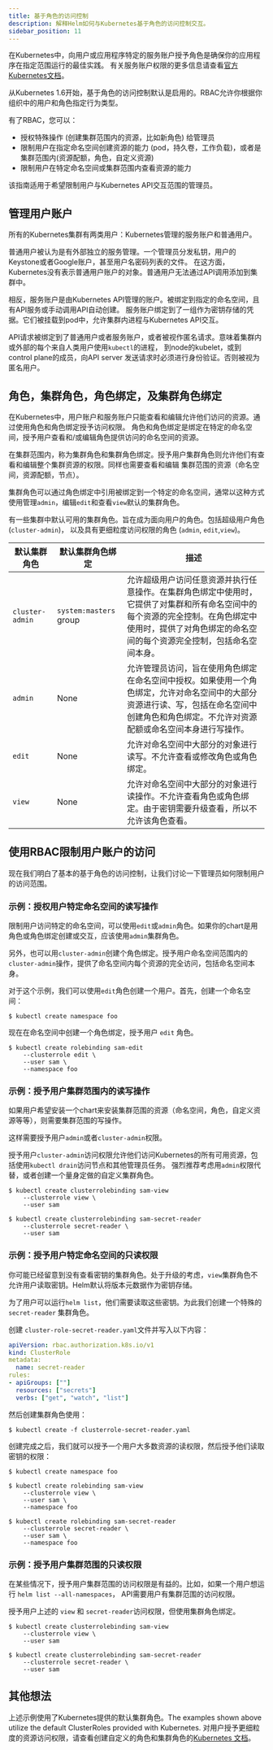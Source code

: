```yaml
---
title: 基于角色的访问控制
description: 解释Helm如何与Kubernetes基于角色的访问控制交互。
sidebar_position: 11
---
```


在Kubernetes中，向用户或应用程序特定的服务账户授予角色是确保你的应用程序在指定范围运行的最佳实践。
有关服务账户权限的更多信息请查看[官方Kubernetes文档](https://kubernetes.io/docs/reference/access-authn-authz/rbac/#service-account-permissions)。

从Kubernetes 1.6开始，基于角色的访问控制默认是启用的。RBAC允许你根据你组织中的用户和角色指定行为类型。

有了RBAC，您可以：

- 授权特殊操作 (创建集群范围内的资源，比如新角色) 给管理员
- 限制用户在指定命名空间创建资源的能力 (pod，持久卷，工作负载)，或者是集群范围内(资源配额，角色，自定义资源)
- 限制用户在特定命名空间或集群范围内查看资源的能力

该指南适用于希望限制用户与Kubernetes API交互范围的管理员。

## 管理用户账户

所有的Kubernetes集群有两类用户：Kubernetes管理的服务账户和普通用户。

普通用户被认为是有外部独立的服务管理。一个管理员分发私钥，用户的Keystone或者Google账户，甚至用户名密码列表的文件。
在这方面，Kubernetes没有表示普通用户账户的对象。普通用户无法通过API调用添加到集群中。

相反，服务账户是由Kubernetes API管理的账户。被绑定到指定的命名空间，且有API服务或手动调用API自动创建。
服务账户绑定到了一组作为密钥存储的凭据。它们被挂载到pod中，允许集群内进程与Kubernetes API交互。

API请求被绑定到了普通用户或者服务账户，或者被视作匿名请求。意味着集群内或外部的每个来自人类用户使用`kubectl`的进程，
到node的kubelet，或到control plane的成员，向API server 发送请求时必须进行身份验证。否则被视为匿名用户。

## 角色，集群角色，角色绑定，及集群角色绑定

在Kubernetes中，用户账户和服务账户只能查看和编辑允许他们访问的资源。通过使用角色和角色绑定授予访问权限。
角色和角色绑定是绑定在特定的命名空间，授予用户查看和/或编辑角色提供访问的命名空间的资源。

在集群范围内，称为集群角色和集群角色绑定。授予用户集群角色则允许他们有查看和编辑整个集群资源的权限。同样也需要查看和编辑
集群范围的资源（命名空间，资源配额，节点）。

集群角色可以通过角色绑定中引用被绑定到一个特定的命名空间，通常以这种方式使用管理`admin`，编辑`edit`和查看`view`默认的集群角色。

有一些集群中默认可用的集群角色。旨在成为面向用户的角色。包括超级用户角色(`cluster-admin`)， 以及具有更细粒度访问权限的角色 (`admin`,
`edit`,`view`)。

| 默认集群角色 | 默认集群角色绑定 | 描述
|---------------------|----------------------------|-------------
| `cluster-admin`     | `system:masters` group     | 允许超级用户访问任意资源并执行任意操作。在集群角色绑定中使用时，它提供了对集群和所有命名空间中的每个资源的完全控制。在角色绑定中使用时，提供了对角色绑定的命名空间的每个资源完全控制，包括命名空间本身。
| `admin`             | None                       | 允许管理员访问，旨在使用角色绑定在命名空间中授权。如果使用一个角色绑定，允许对命名空间中的大部分资源进行读、写，包括在命名空间中创建角色和角色绑定。不允许对资源配额或命名空间本身进行写操作。
| `edit`              | None                       | 允许对命名空间中大部分的对象进行读写。不允许查看或修改角色或角色绑定。
| `view`              | None                       | 允许对命名空间中大部分的对象进行读操作。不允许查看角色或角色绑定。由于密钥需要升级查看，所以不允许该角色查看。

## 使用RBAC限制用户账户的访问

现在我们明白了基本的基于角色的访问控制，让我们讨论一下管理员如何限制用户的访问范围。

### 示例：授权用户特定命名空间的读写操作

限制用户访问特定的命名空间，可以使用`edit`或`admin`角色。如果你的chart是用角色或角色绑定创建或交互，应该使用`admin`集群角色。

另外，也可以用`cluster-admin`创建个角色绑定。授予用户命名空间范围内的`cluster-admin`操作，提供了命名空间内每个资源的完全访问，包括命名空间本身。

对于这个示例，我们可以使用`edit`角色创建一个用户。首先，创建一个命名空间：

```console
$ kubectl create namespace foo
```

现在在命名空间中创建一个角色绑定，授予用户 `edit` 角色。

```console
$ kubectl create rolebinding sam-edit
    --clusterrole edit \​
    --user sam \​
    --namespace foo
```

### 示例：授予用户集群范围内的读写操作

如果用户希望安装一个chart来安装集群范围的资源（命名空间，角色，自定义资源等等），则需要集群范围的写操作。

这样需要授予用户`admin`或者`cluster-admin`权限。

授予用户`cluster-admin`访问权限允许他们访问Kubernetes的所有可用资源，包括使用`kubectl drain`访问节点和其他管理员任务。
强烈推荐考虑用`admin`权限代替，或者创建一个量身定做的自定义集群角色。

```console
$ kubectl create clusterrolebinding sam-view
    --clusterrole view \​
    --user sam

$ kubectl create clusterrolebinding sam-secret-reader
    --clusterrole secret-reader \​
    --user sam
```

### 示例：授予用户特定命名空间的只读权限

你可能已经留意到没有查看密钥的集群角色。处于升级的考虑，`view`集群角色不允许用户读取密钥。Helm默认将版本元数据作为密钥存储。

为了用户可以运行`helm list`，他们需要读取这些密钥。为此我们创建一个特殊的 `secret-reader` 集群角色。

创建 `cluster-role-secret-reader.yaml`文件并写入以下内容：

```yaml
apiVersion: rbac.authorization.k8s.io/v1​
kind: ClusterRole​
metadata:​
  name: secret-reader​
rules:​
- apiGroups: [""]​
  resources: ["secrets"]​
  verbs: ["get", "watch", "list"]
```

然后创建集群角色使用：

```console
$ kubectl create -f clusterrole-secret-reader.yaml​
```

创建完成之后，我们就可以授予一个用户大多数资源的读权限，然后授予他们读取密钥的权限：

```console
$ kubectl create namespace foo

$ kubectl create rolebinding sam-view
    --clusterrole view \​
    --user sam \​
    --namespace foo

$ kubectl create rolebinding sam-secret-reader
    --clusterrole secret-reader \​
    --user sam \​
    --namespace foo
```

### 示例：授予用户集群范围的只读权限

在某些情况下，授予用户集群范围的访问权限是有益的。比如，如果一个用户想运行 `helm list --all-namespaces`，
API需要用户有集群范围的访问权限。

授予用户上述的 `view` 和 `secret-reader`访问权限，但使用集群角色绑定。

```console
$ kubectl create clusterrolebinding sam-view
    --clusterrole view \​
    --user sam

$ kubectl create clusterrolebinding sam-secret-reader
    --clusterrole secret-reader \​
    --user sam
```

## 其他想法

上述示例使用了Kubernetes提供的默认集群角色。The examples shown above utilize the default ClusterRoles provided with
Kubernetes. 对用户授予更细粒度的资源访问权限，请查看创建自定义的角色和集群角色的[Kubernetes
文档](https://kubernetes.io/docs/reference/access-authn-authz/rbac/)。
